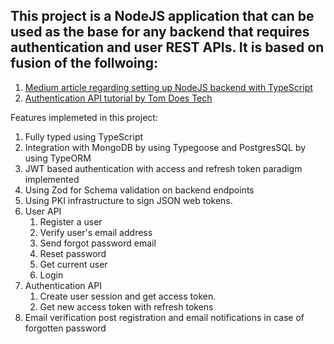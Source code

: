 ## This project is a NodeJS application that can be used as the base for any backend that requires authentication and user REST APIs. It is based on fusion of the follwoing:

1. [Medium article regarding setting up NodeJS backend with TypeScript](https://mirzaleka.medium.com/express-js-starter-api-with-typescript-deef5c4b6b70)
2. [Authentication API tutorial by Tom Does Tech](https://youtu.be/qylGaki0JhY)

Features implemeted in this project:

1. Fully typed using TypeScript
2. Integration with MongoDB by using Typegoose and PostgresSQL by using TypeORM
3. JWT based authentication with access and refresh token paradigm implemented
4. Using Zod for Schema validation on backend endpoints
5. Using PKI infrastructure to sign JSON web tokens.
6. User API
   1. Register a user
   2. Verify user's email address
   3. Send forgot password email
   4. Reset password
   5. Get current user
   6. Login
7. Authentication API
   1. Create user session and get access token.
   2. Get new access token with refresh tokens
8. Email verification post registration and email notifications in case of forgotten password
